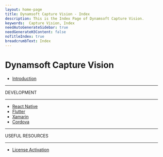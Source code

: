 ```yaml
---
layout: home-page
title: Dynamsoft Capture Vision - Index
description: This is the Index Page of Dynamsoft Capture Vision.
keywords:  Capture Vision, Index
needAutoGenerateSidebar: true
needGenerateH3Content: false
noTitleIndex: true
breadcrumbText: Index
---
```


# Dynamsoft Capture Vision

* [Introduction](introduction/index.md)

<hr>
DEVELOPMENT
<hr>

* [React Native](programming/react-native/index.md)
* [Flutter](programming/flutter/index.md)
* [Xamarin](programming/xamarin/index.md)
* [Cordova](programming/cordova/index.md)

<hr>
USEFUL RESOURCES
<hr>

* [License Activation](license/index.md)
